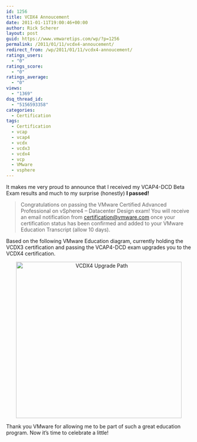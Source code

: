 ```yaml
---
id: 1256
title: VCDX4 Annoucement
date: 2011-01-11T19:00:46+00:00
author: Rick Scherer
layout: post
guid: https://www.vmwaretips.com/wp/?p=1256
permalink: /2011/01/11/vcdx4-annoucement/
redirect_from: /wp/2011/01/11/vcdx4-annoucement/
ratings_users:
  - "0"
ratings_score:
  - "0"
ratings_average:
  - "0"
views:
  - "1369"
dsq_thread_id:
  - "5156593358"
categories:
  - Certification
tags:
  - Certification
  - vcap
  - vcap4
  - vcdx
  - vcdx3
  - vcdx4
  - vcp
  - VMware
  - vsphere
---
```

It makes me very proud to announce that I received my VCAP4-DCD Beta Exam results and much to my surprise (honestly) **I passed!**

> Congratulations on passing the VMware Certified Advanced Professional on vSphere4 – Datacenter Design exam! You will receive an email notification from certification@vmware.com once your certification status has been confirmed and added to your VMware Education Transcript (allow 10 days).

Based on the following VMware Education diagram, currently holding the VCDX3 certification and passing the VCAP4-DCD exam upgrades you to the VCDX4 certification.

<p style="text-align: center;">
  <img class="  aligncenter" src="http://mylearn.vmware.com/courseware/70059/VMW_10Q2_VCDX4_Upgrade_Path3.jpg" alt="VCDX4 Upgrade Path" width="450" height="425" />
</p>

<p style="text-align: left;">
  Thank you VMware for allowing me to be part of such a great education program. Now it&#8217;s time to celebrate a little!
</p>